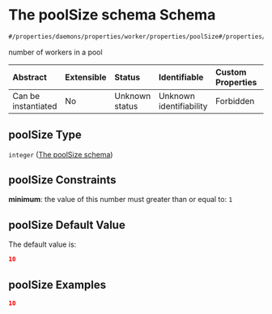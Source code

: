 # The poolSize schema Schema

```txt
#/properties/daemons/properties/worker/properties/poolSize#/properties/daemons/properties/worker/properties/poolSize
```

number of workers in a pool

| Abstract            | Extensible | Status         | Identifiable            | Custom Properties | Additional Properties | Access Restrictions | Defined In                                                        |
| :------------------ | :--------- | :------------- | :---------------------- | :---------------- | :-------------------- | :------------------ | :---------------------------------------------------------------- |
| Can be instantiated | No         | Unknown status | Unknown identifiability | Forbidden         | Allowed               | none                | [values.schema.json\*](values.schema.json "open original schema") |

## poolSize Type

`integer` ([The poolSize schema](values-properties-daemons-properties-worker-properties-the-poolsize-schema.md))

## poolSize Constraints

**minimum**: the value of this number must greater than or equal to: `1`

## poolSize Default Value

The default value is:

```json
10
```

## poolSize Examples

```json
10
```
